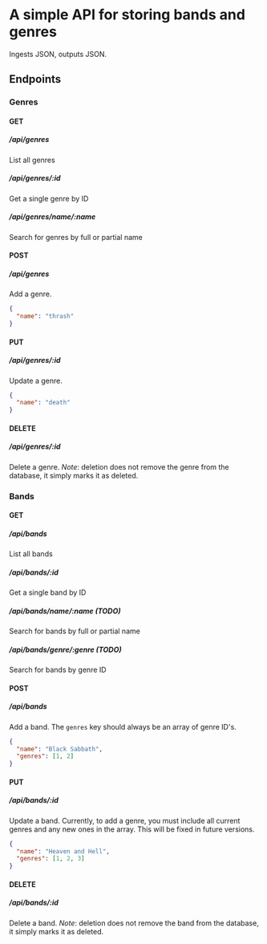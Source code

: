 # A simple API for storing bands and genres

Ingests JSON, outputs JSON.

## Endpoints

### Genres

#### GET

##### /api/genres
List all genres

##### /api/genres/:id
Get a single genre by ID

##### /api/genres/name/:name
Search for genres by full or partial name

#### POST

##### /api/genres
Add a genre.

```json
{
  "name": "thrash"
}
```

#### PUT

##### /api/genres/:id
Update a genre.

```json
{
  "name": "death"
}
```

#### DELETE

##### /api/genres/:id
Delete a genre. _Note_: deletion does not remove the genre from the database, it simply marks it as deleted.

### Bands

#### GET

##### /api/bands
List all bands

##### /api/bands/:id
Get a single band by ID

##### /api/bands/name/:name (TODO)
Search for bands by full or partial name

##### /api/bands/genre/:genre (TODO)
Search for bands by genre ID

#### POST

##### /api/bands
Add a band. The `genres` key should always be an array of genre ID's.

```json
{
  "name": "Black Sabbath",
  "genres": [1, 2]
}
```

#### PUT

##### /api/bands/:id
Update a band. Currently, to add a genre, you must include all current genres and any new ones in the array. This will be fixed in future versions.

```json
{
  "name": "Heaven and Hell",
  "genres": [1, 2, 3]
}
```

#### DELETE

##### /api/bands/:id
Delete a band. _Note_: deletion does not remove the band from the database, it simply marks it as deleted.